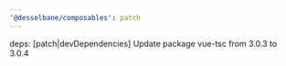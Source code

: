```yaml
---
'@desselbane/composables': patch
---
```


deps: [patch|devDependencies] Update package vue-tsc from 3.0.3 to 3.0.4
